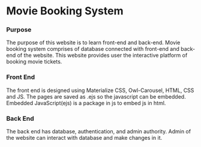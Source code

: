 # Movie Booking System

### Purpose

The purpose of this website is to learn front-end and back-end. Movie booking system comprises of database connected with front-end and back-end of the website.
This website provides user the interactive platform of booking movie tickets. 

### Front End

The front end is designed using Materialize CSS, Owl-Carousel, HTML, CSS and JS. The pages are saved as .ejs so the javascript can be embedded. Embedded JavaScript(ejs) is a package in js to embed js in html.

### Back End

The back end has database, authentication, and admin authority. Admin of the website can interact with database and make changes in it.
